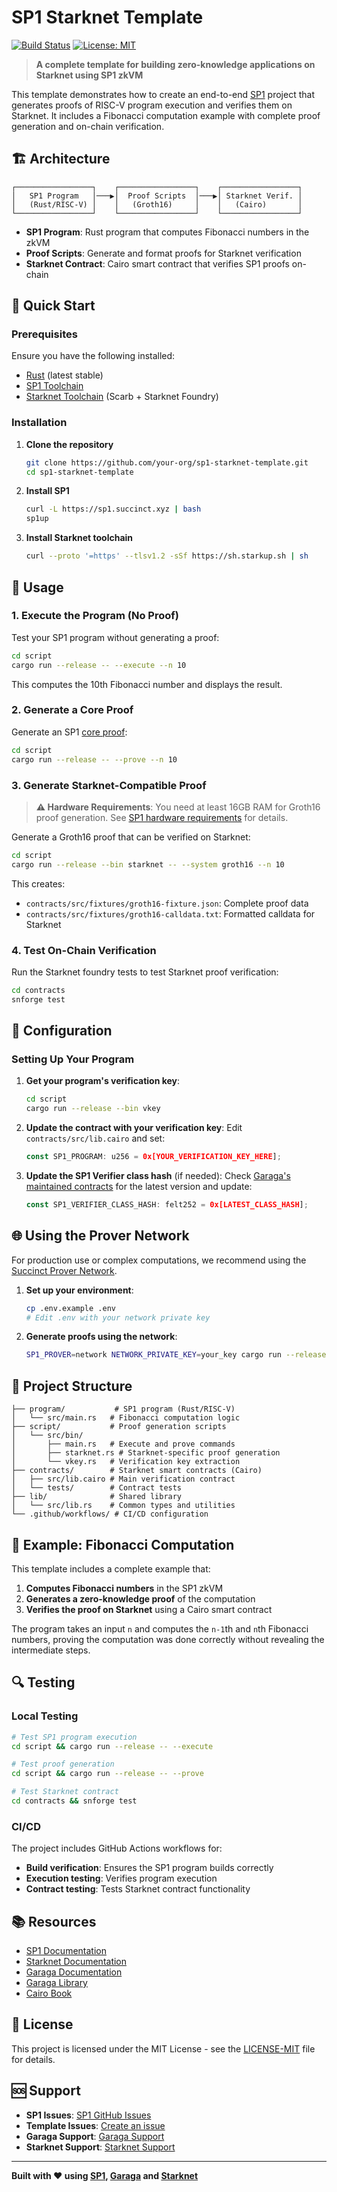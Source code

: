 # SP1 Starknet Template

[![Build Status](https://github.com/your-org/sp1-starknet-template/workflows/Build%20Program/badge.svg)](https://github.com/your-org/sp1-starknet-template/actions)
[![License: MIT](https://img.shields.io/badge/License-MIT-yellow.svg)](https://opensource.org/licenses/MIT)

> **A complete template for building zero-knowledge applications on Starknet using SP1 zkVM**

This template demonstrates how to create an end-to-end [SP1](https://github.com/succinctlabs/sp1) project that generates proofs of RISC-V program execution and verifies them on Starknet. It includes a Fibonacci computation example with complete proof generation and on-chain verification.

## 🏗️ Architecture

```
┌─────────────────┐    ┌─────────────────┐    ┌─────────────────┐
│   SP1 Program   │───▶│  Proof Scripts  │───▶│ Starknet Verif. │
│   (Rust/RISC-V) │    │   (Groth16)     │    │   (Cairo)       │
└─────────────────┘    └─────────────────┘    └─────────────────┘
```

- **SP1 Program**: Rust program that computes Fibonacci numbers in the zkVM
- **Proof Scripts**: Generate and format proofs for Starknet verification
- **Starknet Contract**: Cairo smart contract that verifies SP1 proofs on-chain

## 🚀 Quick Start

### Prerequisites

Ensure you have the following installed:

- [Rust](https://rustup.rs/) (latest stable)
- [SP1 Toolchain](https://docs.succinct.xyz/docs/sp1/getting-started/install)
- [Starknet Toolchain](https://github.com/software-mansion/starkup) (Scarb + Starknet Foundry)

### Installation

1. **Clone the repository**
   ```bash
   git clone https://github.com/your-org/sp1-starknet-template.git
   cd sp1-starknet-template
   ```

2. **Install SP1**
   ```bash
   curl -L https://sp1.succinct.xyz | bash
   sp1up
   ```

3. **Install Starknet toolchain**
   ```bash
   curl --proto '=https' --tlsv1.2 -sSf https://sh.starkup.sh | sh
   ```

## 📖 Usage

### 1. Execute the Program (No Proof)

Test your SP1 program without generating a proof:

```bash
cd script
cargo run --release -- --execute --n 10
```

This computes the 10th Fibonacci number and displays the result.

### 2. Generate a Core Proof

Generate an SP1 [core proof](https://docs.succinct.xyz/docs/sp1/generating-proofs/proof-types#core-default):

```bash
cd script
cargo run --release -- --prove --n 10
```

### 3. Generate Starknet-Compatible Proof

> **⚠️ Hardware Requirements**: You need at least 16GB RAM for Groth16 proof generation. See [SP1 hardware requirements](https://docs.succinct.xyz/docs/sp1/getting-started/hardware-requirements#local-proving) for details.

Generate a Groth16 proof that can be verified on Starknet:

```bash
cd script
cargo run --release --bin starknet -- --system groth16 --n 10
```

This creates:
- `contracts/src/fixtures/groth16-fixture.json`: Complete proof data
- `contracts/src/fixtures/groth16-calldata.txt`: Formatted calldata for Starknet

### 4. Test On-Chain Verification

Run the Starknet foundry tests to test Starknet proof verification:

```bash
cd contracts
snforge test
```

## 🔧 Configuration

### Setting Up Your Program

1. **Get your program's verification key**:
   ```bash
   cd script
   cargo run --release --bin vkey
   ```

2. **Update the contract with your verification key**:
   Edit `contracts/src/lib.cairo` and set:
   ```rust
   const SP1_PROGRAM: u256 = 0x[YOUR_VERIFICATION_KEY_HERE];
   ```

3. **Update the SP1 Verifier class hash** (if needed):
   Check [Garaga's maintained contracts](https://garaga.gitbook.io/garaga/maintained-smart-contracts) for the latest version and update:
   ```rust
   const SP1_VERIFIER_CLASS_HASH: felt252 = 0x[LATEST_CLASS_HASH];
   ```

## 🌐 Using the Prover Network

For production use or complex computations, we recommend using the [Succinct Prover Network](https://docs.succinct.xyz/docs/network/introduction).

1. **Set up your environment**:
   ```bash
   cp .env.example .env
   # Edit .env with your network private key
   ```

2. **Generate proofs using the network**:
   ```bash
   SP1_PROVER=network NETWORK_PRIVATE_KEY=your_key cargo run --release --bin starknet
   ```

## 📁 Project Structure

```
├── program/           # SP1 program (Rust/RISC-V)
│   └── src/main.rs   # Fibonacci computation logic
├── script/           # Proof generation scripts
│   └── src/bin/
│       ├── main.rs   # Execute and prove commands
│       ├── starknet.rs # Starknet-specific proof generation
│       └── vkey.rs   # Verification key extraction
├── contracts/        # Starknet smart contracts (Cairo)
│   ├── src/lib.cairo # Main verification contract
│   └── tests/        # Contract tests
├── lib/              # Shared library
│   └── src/lib.rs    # Common types and utilities
└── .github/workflows/ # CI/CD configuration
```

## 🧪 Example: Fibonacci Computation

This template includes a complete example that:

1. **Computes Fibonacci numbers** in the SP1 zkVM
2. **Generates a zero-knowledge proof** of the computation
3. **Verifies the proof on Starknet** using a Cairo smart contract

The program takes an input `n` and computes the `n-1`th and `n`th Fibonacci numbers, proving the computation was done correctly without revealing the intermediate steps.

## 🔍 Testing

### Local Testing

```bash
# Test SP1 program execution
cd script && cargo run --release -- --execute

# Test proof generation
cd script && cargo run --release -- --prove

# Test Starknet contract
cd contracts && snforge test
```

### CI/CD

The project includes GitHub Actions workflows for:
- **Build verification**: Ensures the SP1 program builds correctly
- **Execution testing**: Verifies program execution
- **Contract testing**: Tests Starknet contract functionality


## 📚 Resources

- [SP1 Documentation](https://docs.succinct.xyz/)
- [Starknet Documentation](https://docs.starknet.io/)
- [Garaga Documentation](https://garaga.gitbook.io/garaga/)
- [Garaga Library](https://github.com/keep-starknet-strange/garaga)
- [Cairo Book](https://book.cairo-lang.org/)

## 📄 License

This project is licensed under the MIT License - see the [LICENSE-MIT](LICENSE-MIT) file for details.

## 🆘 Support

- **SP1 Issues**: [SP1 GitHub Issues](https://github.com/succinctlabs/sp1/issues)
- **Template Issues**: [Create an issue](https://github.com/your-org/sp1-starknet-template/issues)
- **Garaga Support**: [Garaga Support](https://garaga.gitbook.io/garaga/support)
- **Starknet Support**: [Starknet Support](https://www.starknet.io/online-communities/)

---

**Built with ❤️ using [SP1](https://github.com/succinctlabs/sp1), [Garaga](https://github.com/keep-starknet-strange/garaga) and [Starknet](https://starknet.io/)**

